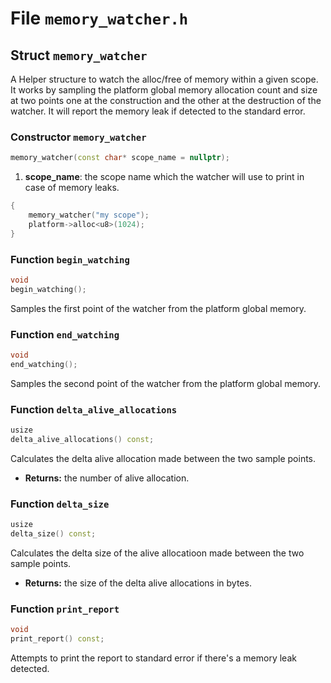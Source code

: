 # File `memory_watcher.h`

## Struct `memory_watcher`
A Helper structure to watch the alloc/free of memory within a given scope.
It works by sampling the platform global memory allocation count and size at two points one at the construction and the other at the destruction of the watcher.
It will report the memory leak if detected to the standard error.


### Constructor `memory_watcher`
```C++
memory_watcher(const char* scope_name = nullptr);
```

1. **scope_name**: the scope name which the watcher will use to print in case of memory leaks.

```C++
{
	memory_watcher("my scope");
	platform->alloc<u8>(1024);
}
```


### Function `begin_watching`
```C++
void
begin_watching();
```
Samples the first point of the watcher from the platform global memory.


### Function `end_watching`
```C++
void
end_watching();
```
Samples the second point of the watcher from the platform global memory.


### Function `delta_alive_allocations`
```C++
usize
delta_alive_allocations() const;
```
Calculates the delta alive allocation made between the two sample points.

- **Returns:** the number of alive allocation.


### Function `delta_size`
```C++
usize
delta_size() const;
```
Calculates the delta size of the alive allocatioon made between the two sample points.

- **Returns:** the size of the delta alive allocations in bytes.


### Function `print_report`
```C++
void
print_report() const;
```
Attempts to print the report to standard error if there's a memory leak detected.
